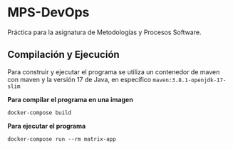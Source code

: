 # MPS-DevOps
Práctica para la asignatura de Metodologías y Procesos Software.

## Compilación y Ejecución
Para construir y ejecutar el programa se utiliza un contenedor de maven con maven y la versión 17 de Java, en específico `maven:3.8.1-openjdk-17-slim`

**Para compilar el programa en una imagen**
``` shell
docker-compose build
```

**Para ejecutar el programa**
``` shell
docker-compose run --rm matrix-app    
```

